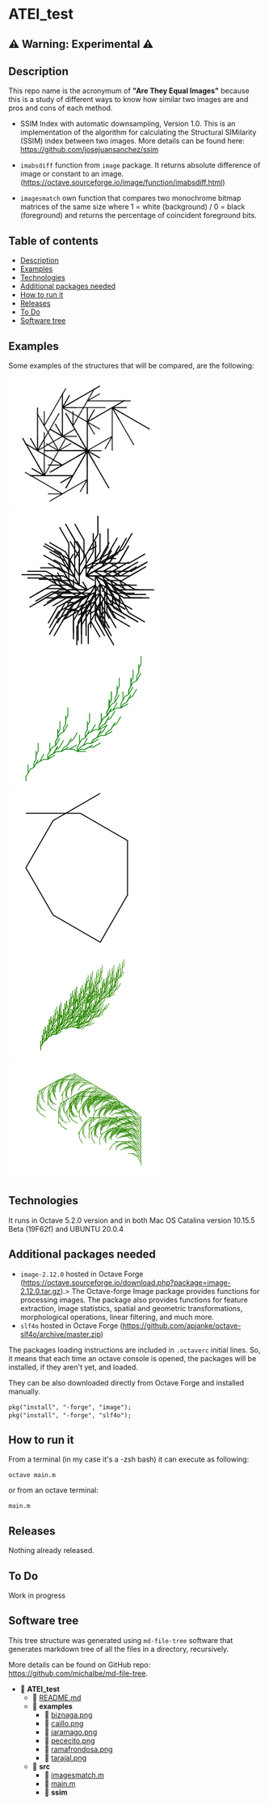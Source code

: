 # ATEI_test

## ⚠️ Warning: Experimental ⚠️

## Description
This repo name is the acronymum of **"Are They Equal Images"** because this is a study of different ways to know how similar two images are and pros and cons of each method.

* SSIM Index with automatic downsampling, Version 1.0. This is an implementation of the algorithm for calculating the Structural SIMilarity (SSIM) index between two images. More details can be found here: https://github.com/josejuansanchez/ssim

* `imabsdiff` function from `image` package. It returns absolute difference of image or constant to an image. (https://octave.sourceforge.io/image/function/imabsdiff.html)

* `imagesmatch` own function that compares two monochrome bitmap matrices of the same size where 1 = white (background) / 0 = black (foreground) and returns the percentage of coincident foreground bits.



## Table of contents
* [Description](#description)
* [Examples](#examples)
* [Technologies](#technologies)
* [Additional packages needed](#Additional-packages-needed)
* [How to run it](#How-to-run-it)
* [Releases](#releases)
* [To Do](#to-do)
* [Software tree](#software-tree)


## Examples

Some examples of the structures that will be compared, are the following:

![Biznaga](/examples/biznaga.png "Biznaga")
![Caillo](/examples/caillo.png "Caillo")
![Jaramago](/examples/jaramago.png "Jaramago")
![Pececito](/examples/pececito.png "Pececito")
![Rama Frondosa](/examples/ramafrondosa.png "Rama Frondosa")
![Tarajal](/examples/tarajal.png "Tarajal")

## Technologies

It runs in Octave 5.2.0 version and in both Mac OS Catalina version 10.15.5 Beta (19F62f) and UBUNTU 20.0.4

## Additional packages needed

* `image-2.12.0` hosted in Octave Forge (https://octave.sourceforge.io/download.php?package=image-2.12.0.tar.gz).> The Octave-forge Image package provides functions for processing images. The package also provides functions for feature extraction, image statistics, spatial and geometric transformations, morphological operations, linear filtering, and much more.  
* `slf4o` hosted in Octave Forge (https://github.com/apjanke/octave-slf4o/archive/master.zip)

The packages loading instructions are included in `.octaverc` initial lines. So, it means that each time an octave console is opened, the packages will be installed, if they aren't yet, and loaded.

They can be also downloaded directly from Octave Forge and installed manually. 

```
pkg("install", "-forge", "image");
pkg("install", "-forge", "slf4o");
```

## How to run it

From a terminal (in my case it's a -zsh bash) it can execute as following:

```
octave main.m
```

or from an octave terminal:

```
main.m
```

## Releases

Nothing already released.

## To Do 

Work in progress

## Software tree

This tree structure was generated using `md-file-tree` software that generates markdown tree of all the files in a directory, recursively.

More details can be found on GitHub repo: https://github.com/michalbe/md-file-tree. 

- 📂 __ATEI\_test__
   - 📄 [README.md](README.md)
   - 📂 __examples__
     - 📄 [biznaga.png](examples/biznaga.png)
     - 📄 [caillo.png](examples/caillo.png)
     - 📄 [jaramago.png](examples/jaramago.png)
     - 📄 [pececito.png](examples/pececito.png)
     - 📄 [ramafrondosa.png](examples/ramafrondosa.png)
     - 📄 [tarajal.png](examples/tarajal.png)
   - 📂 __src__
     - 📄 [imagesmatch.m](src/imagesmatch.m)
     - 📄 [main.m](src/main.m)
     - 📂 __ssim__
